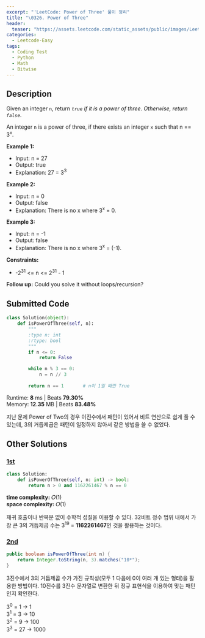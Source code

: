 ```yaml
---
excerpt: "'LeetCode: Power of Three' 풀이 정리"
title: "\0326. Power of Three"
header:
  teaser: "https://assets.leetcode.com/static_assets/public/images/LeetCode_Sharing.png"
categories:
  - Leetcode-Easy
tags:
  - Coding Test
  - Python
  - Math
  - Bitwise
---
```


## <i class="fa-solid fa-file-lines"></i> Description

Given an integer `n`, return *`true` if it is a power of three. Otherwise, return `false`*.

An integer `n` is a power of three, if there exists an integer `x` such that n == 3<sup>x</sup>.

**Example 1:**

- Input: n = 27
- Output: true
- Explanation: 27 = 3<sup>3</sup>

**Example 2:**

- Input: n = 0
- Output: false
- Explanation: There is no x where 3<sup>x</sup> = 0.

**Example 3:**

- Input: n = -1
- Output: false
- Explanation: There is no x where 3<sup>x</sup> = (-1).

**Constraints:**

- -2<sup>31</sup> <= n <= 2<sup>31</sup> - 1

**Follow up:** Could you solve it without loops/recursion?

## <i class="fa-solid fa-cloud-arrow-up"></i> Submitted Code

```python
class Solution(object):
    def isPowerOfThree(self, n):
        """
        :type n: int
        :rtype: bool
        """
        if n <= 0:
            return False

        while n % 3 == 0:
            n = n // 3
            
        return n == 1       # n이 1일 때만 True
```
<i class="fa-solid fa-clock"></i> Runtime: **8** ms \| Beats **79.30%**    
<i class="fa-solid fa-memory"></i> Memory: **12.35** MB \| Beats **83.48%**

지난 문제 Power of Two의 경우 이진수에서 패턴이 있어서 비트 연산으로 쉽게 풀 수 있는데, 3의 거듭제곱은 패턴이 일정하지 않아서 같은 방법을 쓸 수 없었다.

## <i class="fa-solid fa-flask"></i> Other Solutions

### <a href="https://leetcode.com/problems/power-of-three/solutions/6053168/0-ms-runtime-beats-100-user-confirm-step-vxgx/" target="_blank">1st</a>

```python
class Solution:
    def isPowerOfThree(self, n: int) -> bool:
        return n > 0 and 1162261467 % n == 0
```
<i class="fa-solid fa-clock"></i> **time complexity:** 𝑂(1)    
<i class="fa-solid fa-memory"></i> **space complexity:** 𝑂(1)           

재귀 호출이나 반복문 없이 수학적 성질을 이용할 수 있다. 32비트 정수 범위 내에서 가장 큰 3의 거듭제곱 수는 3<sup>19</sup> = **1162261467**인 것을 활용하는 것이다.

### <a href="https://leetcode.com/problems/power-of-three/solutions/77876/a-summary-of-all-solutions-new-method-included-at-15-30pm-jan-8th/" target="_blank">2nd</a>

```java
public boolean isPowerOfThree(int n) {
    return Integer.toString(n, 3).matches("10*");
}
```
3진수에서 3의 거듭제곱 수가 가진 규칙성(모두 1 다음에 0이 여러 개 있는 형태)을 활용한 방법이다. 10진수를 3진수 문자열로 변환한 뒤 정규 표현식을 이용하여 맞는 패턴인지 확인한다.

3<sup>0</sup> =  1 →    1   
3<sup>1</sup> =  3 →   10   
3<sup>2</sup> =  9 →  100   
3<sup>3</sup> = 27 → 1000